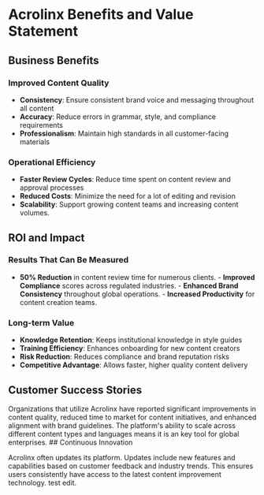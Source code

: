 # Acrolinx Benefits and Value Statement

## Business Benefits

### Improved Content Quality

- **Consistency**: Ensure consistent brand voice and messaging throughout all content
- **Accuracy**: Reduce errors in grammar, style, and compliance requirements
- **Professionalism**: Maintain high standards in all customer-facing materials

### Operational Efficiency

- **Faster Review Cycles**: Reduce time spent on content review and approval processes
- **Reduced Costs**: Minimize the need for a lot of editing and revision
- **Scalability**: Support growing content teams and increasing content volumes.

## ROI and Impact

### Results That Can Be Measured

- **50% Reduction** in content review time for numerous clients. - **Improved Compliance** scores across regulated industries. - **Enhanced Brand Consistency** throughout global operations. - **Increased Productivity** for content creation teams.

### Long-term Value

- **Knowledge Retention**: Keeps institutional knowledge in style guides
- **Training Efficiency**: Enhances onboarding for new content creators
- **Risk Reduction**: Reduces compliance and brand reputation risks
- **Competitive Advantage**: Allows faster, higher quality content delivery

## Customer Success Stories

Organizations that utilize Acrolinx have reported significant improvements in content quality,
reduced time to market for content initiatives, and enhanced alignment with brand
guidelines. The platform's ability to scale across different content types and
languages means it is an key tool for global enterprises. ## Continuous Innovation

Acrolinx often updates its platform. Updates include new features and capabilities based on customer feedback and industry trends. This ensures users consistently have access to the latest content improvement technology. test edit.